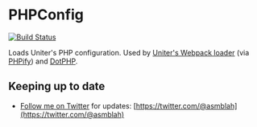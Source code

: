 # PHPConfig

[![Build Status](https://secure.travis-ci.org/uniter/phpconfig.png?branch=master)](http://travis-ci.org/uniter/phpconfig)

Loads Uniter's PHP configuration. Used by [Uniter's Webpack loader][] (via [PHPify][]) and [DotPHP][].

Keeping up to date
------------------
- [Follow me on Twitter](https://twitter.com/@asmblah) for updates: [https://twitter.com/@asmblah](https://twitter.com/@asmblah)

[DotPHP]: https://github.com/uniter/dotphp
[PHPify]: https://github.com/uniter/phpify
[Uniter's Webpack loader]: https://github.com/uniter/loader
